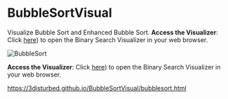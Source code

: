 # BubbleSortVisual
Visualize Bubble Sort and Enhanced Bubble Sort.
**Access the Visualizer**: Click [here](https://3disturbed.github.io/BubbleSortVisual/bubblesort.html)) to open the Binary Search Visualizer in your web browser.

![BubbleSort](https://github.com/user-attachments/assets/f1d4f655-fa93-485f-afd8-10614761cf93)

**Access the Visualizer**: Click [here](https://3disturbed.github.io/BubbleSortVisual/bubblesort.html)) to open the Binary Search Visualizer in your web browser.

https://3disturbed.github.io/BubbleSortVisual/bubblesort.html
